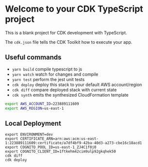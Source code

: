 # Welcome to your CDK TypeScript project

This is a blank project for CDK development with TypeScript.

The `cdk.json` file tells the CDK Toolkit how to execute your app.

## Useful commands

- `yarn build` compile typescript to js
- `yarn watch` watch for changes and compile
- `yarn test` perform the jest unit tests
- `cdk deploy` deploy this stack to your default AWS account/region
- `cdk diff` compare deployed stack with current state
- `cdk synth` emits the synthesized CloudFormation template

```bash
export AWS_ACCOUNT_ID=223889111609
export AWS_REGION=us-east-1
```

## Local Deployment

```
export ENVIRONMENT=dev
export CERTIFICATE_ARN=arn:aws:acm:us-east-1:223889111609:certificate/a7df4bf9-42ba-40d3-a273-cbe16c18acd1
export COGNITO_POOL_ID=us-east-1_ZJ4C1f0j0
export COGNITO_CLIENT_ID=1ftkehm42cim9ulp92gkqhek50
cdk diff
cdk deploy
```
